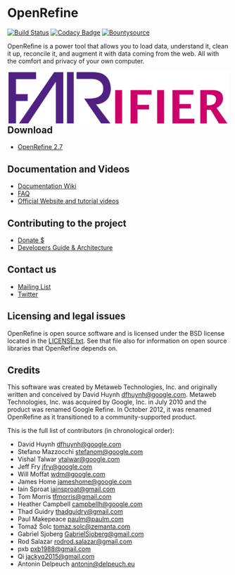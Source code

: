 # OpenRefine

[![Build Status](https://travis-ci.org/OpenRefine/OpenRefine.png?branch=master)](https://travis-ci.org/OpenRefine/OpenRefine) [![Codacy Badge](https://api.codacy.com/project/badge/Grade/210578308bba42c5922c767493e83cf4)](https://www.codacy.com/app/wetneb/OpenRefine) [![Bountysource](https://www.bountysource.com/badge/tracker?tracker_id=32795)](https://www.bountysource.com/trackers/32795-open-refine?utm_source=32795&utm_medium=shield&utm_campaign=TRACKER_BADGE)

OpenRefine is a power tool that allows you to load data, understand it,
clean it up, reconcile it, and augment it with data coming from
the web. All with the comfort and privacy of your own computer.

[<img src="https://github.com/OpenRefine/OpenRefine/blob/master/graphics/icon/open-refine-256px.png" align="right">](http://openrefine.org)

Download
-----------------------
* [OpenRefine 2.7](https://github.com/OpenRefine/OpenRefine/releases/tag/2.7)

Documentation and Videos
-------------------------
* [Documentation Wiki](https://github.com/OpenRefine/OpenRefine/wiki/Documentation-For-Users)
* [FAQ](https://github.com/OpenRefine/OpenRefine/wiki/FAQ)
* [Official Website and tutorial videos](http://openrefine.org)

Contributing to the project
---------------------------
* [Donate $](https://www.bountysource.com/teams/openrefine/issues)
* [Developers Guide & Architecture](https://github.com/OpenRefine/OpenRefine/wiki/Documentation-For-Developers)

Contact us
----------
* [Mailing List](https://groups.google.com/forum/#!forum/openrefine)
* [Twitter](http://www.twitter.com/openrefine)

Licensing and legal issues
--------------------------
OpenRefine is open source software and is licensed under the BSD license
located in the [LICENSE.txt](LICENSE.txt). See that file also for information on open source
libraries that OpenRefine depends on.

Credits
-------
This software was created by Metaweb Technologies, Inc. and originally written
and conceived by David Huynh <dfhuynh@google.com>. Metaweb Technologies, Inc.
was acquired by Google, Inc. in July 2010 and the product was renamed Google Refine.
In October 2012, it was renamed OpenRefine as it transitioned to a 
community-supported product.

This is the full list of contributors (in chronological order):

 - David Huynh <dfhuynh@google.com>
 - Stefano Mazzocchi <stefanom@google.com>
 - Vishal Talwar <vtalwar@google.com> 
 - Jeff Fry <jfry@google.com>
 - Will Moffat <wdm@google.com>
 - James Home <jameshome@google.com>
 - Iain Sproat <iainsproat@gmail.com>
 - Tom Morris <tfmorris@gmail.com>
 - Heather Campbell <campbellh@google.com>
 - Thad Guidry <thadguidry@gmail.com>
 - Paul Makepeace <paulm@paulm.com>
 - Tomaž Šolc <tomaz.solc@zemanta.com>
 - Gabriel Sjoberg <GabrielSjoberg@gmail.com>
 - Rod Salazar <rodrod.salazar@gmail.com>
 - pxb <pxb1988@gmail.com>
 - Qi <jackyq2015@gmail.com>
 - Antonin Delpeuch <antonin@delpeuch.eu>

